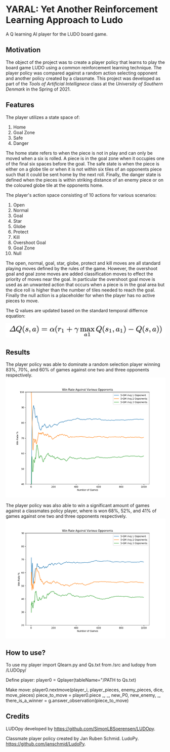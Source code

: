 # YARAL: Yet Another Reinforcement Learning Approach to Ludo
A Q learning AI player for the LUDO board game.

## Motivation
The object of the project was to create a player policy that learns to play the board game LUDO using a common reinforcement learning technique. The player policy was compared against a random action selecting opponent and another policy created by a classmate. This project was developed as part of the *Tools of Artificial Intellignece* class at the *University of Southern Denmark* in the Spring of 2021.

## Features
The player utilizes a state space of:
1. Home
2. Goal Zone
3. Safe
4. Danger

The home state refers to when the piece is not in play and can only be moved
when a six is rolled. A piece is in the goal zone when it occupies one of the final
six spaces before the goal. The safe state is when the piece is either on a globe
tile or when it is not within six tiles of an opponents piece such that it could be
sent home by the next roll. Finally, the danger state is defined when the pieces
is within striking distance of an enemy piece or on the coloured globe tile at the
opponents home. 

The player's action space consisting of 10 actions for various scenarios:
1. Open
2. Normal
3. Goal
4. Star
5. Globe
6. Protect
7. Kill
8. Overshoot Goal
9. Goal Zone
10. Null

The open, normal, goal, star, globe, protect and kill moves are all standard
playing moves defined by the rules of the game. However, the overshoot goal and
goal zone moves are added classification moves to effect the priority of moves
near the goal. In particular the overshoot goal move is used as an unwanted
action that occurs when a piece is in the goal area but the dice roll is higher
than the number of tiles needed to reach the goal. Finally the null action is a placeholder for when the player
has no active pieces to move.

The Q values are updated based on the standard temporal differnce equation:

![Q_learn_update](./Images/Q_learning_update.png)

## Results
The player policy was able to dominate a random selection player winning 83%, 70%, and 60% of games against one two and three opponents respectively.
![random_resuts](./Images/WR_all3Opp.png)

The player policy was also able to win a significant amount of games against a classmates policy player, where is won 68%, 52%, and 41% of games against one two and three opponents respectively.
![random_resuts](./Images/WR_all3Jan.png)

## How to use?
To use my player import Qlearn.py and Qs.txt from /src and ludopy from /LUDOpy/

Define player:
  player0 = Qplayer(tableName="/PATH to Qs.txt)

Make move:
  player0.nextmove(player_i, player_pieces, enemy_pieces, dice, move_pieces)
            piece_to_move = player0.piece
            _, _, new_P0, new_enemy, _, there_is_a_winner = g.answer_observation(piece_to_move)

## Credits
LUDOpy developed by https://github.com/SimonLBSoerensen/LUDOpy.

Classmate player policy created by Jan Ruben Schmid. LudoPy. https://github.com/janschmid/LudoPy.
